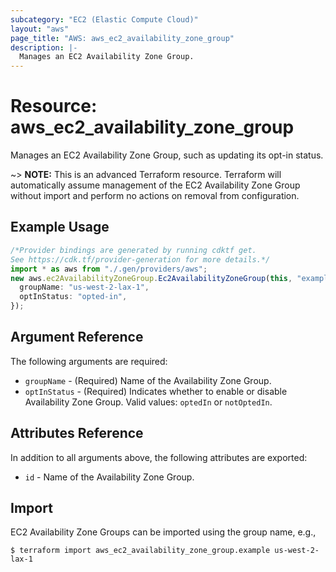 ```yaml
---
subcategory: "EC2 (Elastic Compute Cloud)"
layout: "aws"
page_title: "AWS: aws_ec2_availability_zone_group"
description: |-
  Manages an EC2 Availability Zone Group.
---
```


# Resource: aws\_ec2\_availability\_zone\_group

Manages an EC2 Availability Zone Group, such as updating its opt-in status.

\~> **NOTE:** This is an advanced Terraform resource. Terraform will automatically assume management of the EC2 Availability Zone Group without import and perform no actions on removal from configuration.

## Example Usage

```typescript
/*Provider bindings are generated by running cdktf get.
See https://cdk.tf/provider-generation for more details.*/
import * as aws from "./.gen/providers/aws";
new aws.ec2AvailabilityZoneGroup.Ec2AvailabilityZoneGroup(this, "example", {
  groupName: "us-west-2-lax-1",
  optInStatus: "opted-in",
});

```

## Argument Reference

The following arguments are required:

* `groupName` - (Required) Name of the Availability Zone Group.
* `optInStatus` - (Required) Indicates whether to enable or disable Availability Zone Group. Valid values: `optedIn` or `notOptedIn`.

## Attributes Reference

In addition to all arguments above, the following attributes are exported:

* `id` - Name of the Availability Zone Group.

## Import

EC2 Availability Zone Groups can be imported using the group name, e.g.,

```console
$ terraform import aws_ec2_availability_zone_group.example us-west-2-lax-1
```
